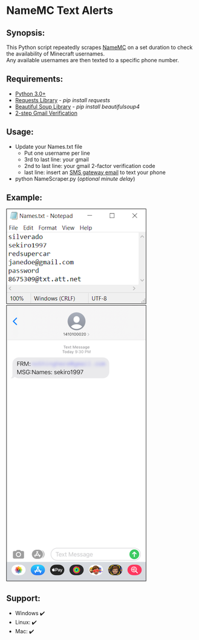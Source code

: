 # NameMC Text Alerts

## Synopsis:
This Python script repeatedly scrapes [NameMC](https://namemc.com/) on a set duration to check the availability of Minecraft usernames.  
Any available usernames are then texted to a specific phone number.

## Requirements:
* [Python 3.0+](https://www.python.org/)
* [Requests Library](https://requests.readthedocs.io/en/master/) - *pip install requests*
* [Beautiful Soup Library](https://www.crummy.com/software/BeautifulSoup/bs4/doc/) - *pip install beautifulsoup4*
* [2-step Gmail Verification](https://www.google.com/landing/2step/)

## Usage:
* Update your Names.txt file
  * Put one username per line
  * 3rd to last line: your gmail
  * 2nd to last line: your gmail 2-factor verification code
  * last line: insert an [SMS gateway email](https://20somethingfinance.com/how-to-send-text-messages-sms-via-email-for-free/) to text your phone
* python NameScraper.py (*optional minute delay*)

## Example:
![](Images/Example1.png)  
![](Images/Example2.png)

## Support:
* Windows :heavy_check_mark:
* Linux: :heavy_check_mark:
* Mac: :heavy_check_mark:
